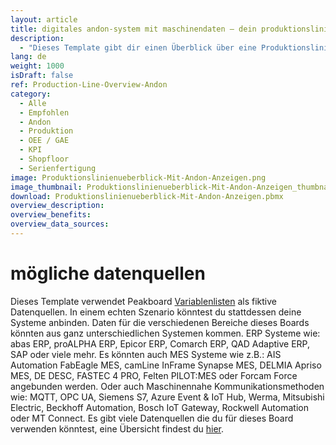 ```yaml
---
layout: article
title: digitales andon-system mit maschinendaten ― dein produktionslinienüberblick auf einem dashboard
description: 
  - "Dieses Template gibt dir einen Überblick über eine Produktionslinie und ihre einzelnen Stationen in der Fertigung. Die Visualisierung zeigt dir in Echtzeit genau die Informationen, die auf dem Shopfloor benötigt werden: GAE Werte, Meldungen der letzten Vorfälle, Störungen und Stillstände an den Maschinen, KPIs sowie die jeweilige Schichtleistung in Prozent. Entscheide dabei selbst, welche Produktionsdaten für dich relevant sind. Um das Template verwenden zu können, musst du nur die Timer Skripte durch deine individuellen Datenquellen ersetzen. Jetzt herunterladen!"
lang: de
weight: 1000
isDraft: false
ref: Production-Line-Overview-Andon
category:
  - Alle
  - Empfohlen
  - Andon
  - Produktion
  - OEE / GAE
  - KPI
  - Shopfloor
  - Serienfertigung
image: Produktionslinienueberblick-Mit-Andon-Anzeigen.png
image_thumbnail: Produktionslinienueberblick-Mit-Andon-Anzeigen_thumbnail.png
download: Produktionslinienueberblick-Mit-Andon-Anzeigen.pbmx
overview_description:
overview_benefits:
overview_data_sources:
---
```

# mögliche datenquellen
Dieses Template verwendet Peakboard [Variablenlisten](https://help.peakboard.com/scripting/de-variables.html) als fiktive Datenquellen. In einem echten Szenario könntest du stattdessen deine Systeme anbinden. Daten für die verschiedenen Bereiche dieses Boards könnten aus ganz unterschiedlichen Systemen kommen. ERP Systeme wie: abas ERP, proALPHA ERP, Epicor ERP, Comarch ERP, QAD Adaptive ERP, SAP oder viele mehr. Es könnten auch MES Systeme wie z.B.: AIS Automation FabEagle MES, camLine InFrame Synapse MES, DELMIA Apriso MES, DE DESC, FASTEC 4 PRO, Felten PILOT:MES oder Forcam Force angebunden werden. Oder auch Maschinennahe Kommunikationsmethoden wie: MQTT, OPC UA, Siemens S7, Azure Event & IoT Hub, Werma, Mitsubishi Electric, Beckhoff Automation, Bosch IoT Gateway, Rockwell Automation oder MT Connect. Es gibt viele Datenquellen die du für dieses Board verwenden könntest, eine Übersicht findest du [hier](https://peakboard.com/schnittstellen/).
